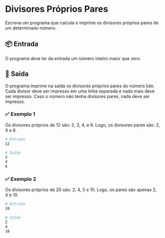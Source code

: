 # Divisores Próprios Pares

Escreva um programa que calcula e imprime os divisores próprios pares de um determinado número.

## 📦 Entrada

O programa deve ler da entrada um número inteiro maior que zero.

## 🌷 Saída

O programa imprime na saída os divisores próprios pares do número lido. Cada divisor deve ser impresso em uma linha separada e nada mais deve ser impresso. Caso o número não tenha divisores pares, nada deve ser impresso.

### ✅ Exemplo 1

Os divisores próprios de 12 são: 2, 3, 4, e 6. Logo, os divisores pares são: 2, 4 e 6.

```bash
# Entrada
12

# Saída
2
4
6
```

### ✅ Exemplo 2

Os divisores próprios de 20 são: 2, 4, 5 e 10. Logo, os pares são apenas 2, 4 e 10.

```bash
# Entrada
20

# Saída
2
4
10
```